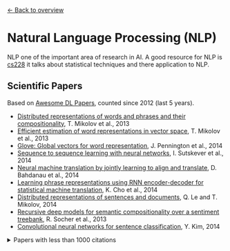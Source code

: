 [← Back to overview](../README.md)

# Natural Language Processing (NLP)

NLP one of the important area of research in AI. A good resource for NLP is [cs228](https://people.eecs.berkeley.edu/~klein/cs288/fa14/) it talks about statistical techniques and there application to NLP.

## Scientific Papers
Based on [Awesome DL Papers](https://github.com/terryum/awesome-deep-learning-papers#natural-language-processing--rnns), counted since 2012 (last 5 years).

- [Distributed representations of words and phrases and their compositionality](http://papers.nips.cc/paper/5021-distributed-representations-of-words-and-phrases-and-their-compositionality.pdf), T. Mikolov et al., 2013
- [Efficient estimation of word representations in vector space](http://arxiv.org/pdf/1301.3781), T. Mikolov et al., 2013
- [Glove: Global vectors for word representation](http://anthology.aclweb.org/D/D14/D14-1162.pdf), J. Pennington et al., 2014
- [Sequence to sequence learning with neural networks](http://papers.nips.cc/paper/5346-sequence-to-sequence-learning-with-neural-networks.pdf), I. Sutskever et al., 2014
- [Neural machine translation by jointly learning to align and translate](http://arxiv.org/pdf/1409.0473), D. Bahdanau et al., 2014
- [Learning phrase representations using RNN encoder-decoder for statistical machine translation](http://arxiv.org/pdf/1406.1078), K. Cho et al., 2014
- [Distributed representations of sentences and documents](http://arxiv.org/pdf/1405.4053), Q. Le and T. Mikolov, 2014
- [Recursive deep models for semantic compositionality over a sentiment treebank](http://citeseerx.ist.psu.edu/viewdoc/download?doi=10.1.1.383.1327&rep=rep1&type=pdf), R. Socher et al., 2013
- [Convolutional neural networks for sentence classification](http://arxiv.org/pdf/1408.5882), Y. Kim, 2014

<details>
<summary>Papers with less than 1000 citations</summary>

- [A convolutional neural network for modeling sentences](http://arxiv.org/pdf/1404.2188v1), N. Kalchbrenner et al., 2014
- [Generating sequences with recurrent neural networks](https://arxiv.org/pdf/1308.0850), A. Graves, 2013
- [Conditional random fields as recurrent neural networks](http://www.cv-foundation.org/openaccess/content_iccv_2015/papers/Zheng_Conditional_Random_Fields_ICCV_2015_paper.pdf), S. Zheng and S. Jayasumana, 2015
- [Effective approaches to attention-based neural machine translation](https://arxiv.org/pdf/1508.04025), M. Luong et al., 2015
- [Neural turing machines](https://arxiv.org/pdf/1410.5401), A. Graves et al., 2014
- [Memory networks](https://arxiv.org/pdf/1410.3916), J. Weston et al., 2014
- [Teaching machines to read and comprehend](http://papers.nips.cc/paper/5945-teaching-machines-to-read-and-comprehend.pdf), K. Hermann et al., 2015
- [Neural Architectures for Named Entity Recognition](http://aclweb.org/anthology/N/N16/N16-1030.pdf), G. Lample et al., 2016
- [Exploring the limits of language modeling](http://arxiv.org/pdf/1602.02410), R. Jozefowicz et al., 2016
</details>
